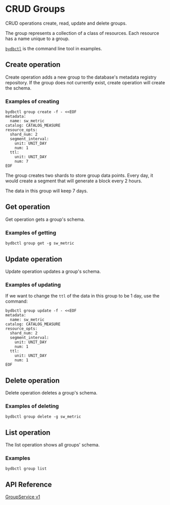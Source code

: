 # CRUD Groups

CRUD operations create, read, update and delete groups.

The group represents a collection of a class of resources. Each resource has a name unique to a group.

[`bydbctl`](../clients.md#command-line) is the command line tool in examples.

## Create operation

Create operation adds a new group to the database's metadata registry repository. If the group does not currently exist, create operation will create the schema.

### Examples of creating

```shell
bydbctl group create -f - <<EOF
metadata:
  name: sw_metric
catalog: CATALOG_MEASURE
resource_opts:
  shard_num: 2
  segment_interval:
    unit: UNIT_DAY
    num: 1
  ttl:
    unit: UNIT_DAY
    num: 7
EOF
```

The group creates two shards to store group data points. Every day, it would create a segment that will generate a block every 2 hours.

The data in this group will keep 7 days.

## Get operation

Get operation gets a group's schema.

### Examples of getting

```shell
bydbctl group get -g sw_metric
```

## Update operation

Update operation updates a group's schema.

### Examples of updating

If we want to change the `ttl` of the data in this group to be 1 day, use the command:

```shell
bydbctl group update -f - <<EOF
metadata:
  name: sw_metric
catalog: CATALOG_MEASURE
resource_opts:
  shard_num: 2
  segment_interval:
    unit: UNIT_DAY
    num: 1
  ttl:
    unit: UNIT_DAY
    num: 1
EOF
```

## Delete operation

Delete operation deletes a group's schema.

### Examples of deleting

```shell
bydbctl group delete -g sw_metric
```

## List operation

The list operation shows all groups' schema.

### Examples

```shell
bydbctl group list
```

## API Reference
[GroupService v1](../api-reference.md#groupservice)
